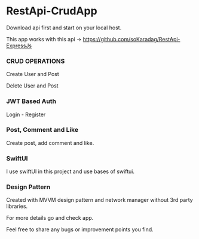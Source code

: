 # RestApi-CrudApp

Download api first and start on your local host.

This app works with this api -> https://github.com/soKaradag/RestApi-ExpressJs

### CRUD OPERATIONS

Create User and Post

Delete User and Post

### JWT Based Auth

Login - Register

### Post, Comment and Like

Create post, add comment and like.

### SwiftUI

I use swiftUI in this project and use bases of swiftui.

### Design Pattern

Created with MVVM design pattern and network manager without 3rd party libraries.

For more details go and check app.

Feel free to share any bugs or improvement points you find.

